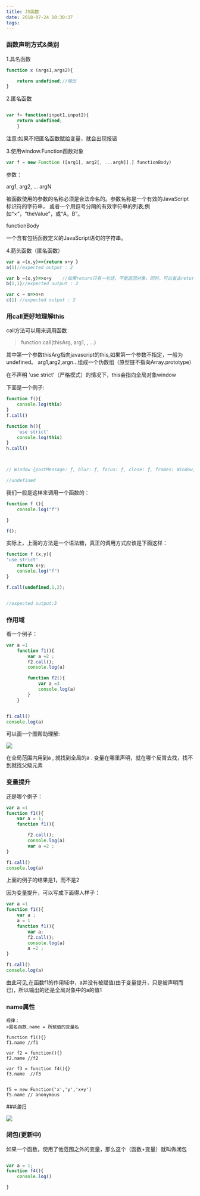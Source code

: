 ```yaml
---
title: JS函数
date: 2018-07-24 10:30:37
tags:
---
```


### 函数声明方式&类别

1.具名函数

```javascript
function x (args1,args2){

    return undefined;//输出
}
```
2.匿名函数

```javascript

var f= function(input1,input2){
    return undefined;
    }
```

注意:如果不把匿名函数赋给变量，就会出现报错


3.使用window.Function函数对象

```javascript
var f = new Function ([arg1[, arg2[, ...argN]],] functionBody)

```

参数：

arg1, arg2, ... argN

被函数使用的参数的名称必须是合法命名的。参数名称是一个有效的JavaScript标识符的字符串，
或者一个用逗号分隔的有效字符串的列表;例如“×”，“theValue”，或“A，B”。

functionBody

一个含有包括函数定义的JavaScript语句的字符串。


4.箭头函数（匿名函数）

```javascript
var a =(x,y)=>{return x+y }
a(1)//expected output : 2

var b =(x,y)=>x+y    //如果return只有一句话，不能返回对象，同时，可以省去return和花括号(只有一个参数的情况下)
b(1,1)//expected output : 2

var c = n=>n+n
c(1) //expected output : 2

```

### 用call更好地理解this

call方法可以用来调用函数

>function.call(thisArg, arg1, , ...)

其中第一个参数thisArg指向javascript的this,如果第一个参数不指定，一般为undefined。
arg1,arg2,argn...组成一个伪数组（原型链不指向Array.prototype）

在不声明 'use strict'（严格模式）的情况下，this会指向全局对象window

下面是一个例子:

```javascript
function f(){
    console.log(this)
}
f.call()

function h(){
    'use strict'
    console.log(this)
}
h.call()



// Window {postMessage: ƒ, blur: ƒ, focus: ƒ, close: ƒ, frames: Window, …}

//undefined

```

我们一般是这样来调用一个函数的：

```javascript
function f (){
    console.log("f")

}

f();

```

实际上，上面的方法是一个语法糖，真正的调用方式应该是下面这样：

```javascript
function f (x,y){
'use strict'
    return x+y;
    console.log("f")
}

f.call(undefined,1,2);


//expected output:3

```


### 作用域

看一个例子：

```javascript
var a =1
    function f1(){
        var a =2 ;
        f2.call();
        console.log(a)

        function f2(){
            var a =3
            console.log(a)
        }
    }


f1.call()
console.log(a)

```
可以画一个图帮助理解:

![](http://wx2.sinaimg.cn/mw690/82dbebd3gy1ftksx5ud81j21kw2bo7wj.jpg)

在全局范围内用到a , 就找到全局的a .
变量在哪里声明，就在哪个反胃去找，找不到就找父级元素


### 变量提升

还是哪个例子：

```javascript
var a =1
function f1(){
    var a = 1;
    function f1(){

        f2.call();
        console.log(a)
        var a =2 ;
}

f1.call()
console.log(a)

```

上面的例子的结果是1，而不是2

因为变量提升，可以写成下面得人样子：

```javascript
var a =1
function f1(){
    var a ;
    a = 1
    function f1(){
        var a;
        f2.call();
        console.log(a)
        a =2 ;
}

f1.call()
console.log(a)


```

由此可见,在函数f1的作用域中，a并没有被赋值(由于变量提升，只是被声明而已)，所以输出的还是全局对象中的a的值1

### name属性
    规律：
    >匿名函数.name = 所赋值的变量名
```
function f1(){}
f1.name //f1

var f2 = function(){}
f2.name //f2

var f3 = function f4(){}
f3.name  //f3


f5 = new Function('x','y','x+y')
f5.name // anonymous

```
###递归

![](http://wx2.sinaimg.cn/mw690/82dbebd3gy1ftktnvgfz0j21hc0u0qdy.jpg)

### 闭包(更新中)

如果一个函数，使用了他范围之外的变量，那么这个（函数+变量）就叫做闭包

```javascript

var a = 1;
function f4(){
    console.log()

}
```